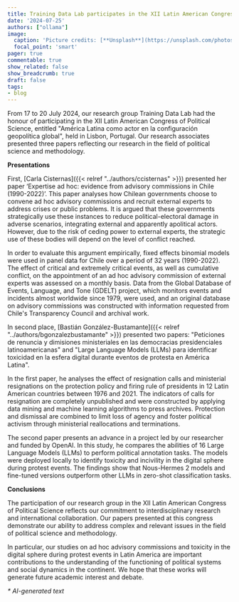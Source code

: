 ```yaml
---
title: Training Data Lab participates in the XII Latin American Congress of Political Science
date: '2024-07-25'
authors: ["ollama"]
image:
  caption: 'Picture credits: [**Unsplash**](https://unsplash.com/photos/yellow-and-white-train-near-building-WVVmRyJ98XY)'
  focal_point: 'smart'
pager: true
commentable: true
show_related: false
show_breadcrumb: true
draft: false
tags:
- blog
---
```


From 17 to 20 July 2024, our research group Training Data Lab had the honour of participating in the XII Latin American Congress of Political Science, entitled "América Latina como actor en la configuración geopolítica global", held in Lisbon, Portugal. Our research associates presented three papers reflecting our research in the field of political science and methodology.

<!--more-->

**Presentations**

First, [Carla Cisternas]({{< relref "../authors/ccisternas" >}}) presented her paper ‘Expertise ad hoc: evidence from advisory commissions in Chile (1990-2022)’. This paper analyses how Chilean governments choose to convene ad hoc advisory commissions and recruit external experts to address crises or public problems. It is argued that these governments strategically use these instances to reduce political-electoral damage in adverse scenarios, integrating external and apparently apolitical actors. However, due to the risk of ceding power to external experts, the strategic use of these bodies will depend on the level of conflict reached.

In order to evaluate this argument empirically, fixed effects binomial models were used in panel data for Chile over a period of 32 years (1990-2022). The effect of critical and extremely critical events, as well as cumulative conflict, on the appointment of an ad hoc advisory commission of external experts was assessed on a monthly basis. Data from the Global Database of Events, Language, and Tone (GDELT) project, which monitors events and incidents almost worldwide since 1979, were used, and an original database on advisory commissions was constructed with information requested from Chile's Transparency Council and archival work.

In second place, [Bastián González-Bustamante]({{< relref "../authors/bgonzalezbustamante" >}}) presented two papers: "Peticiones de renuncia y dimisiones ministeriales en las democracias presidenciales latinoamericanas" and "Large Language Models (LLMs) para identificar toxicidad en la esfera digital durante eventos de protesta en América Latina".

In the first paper, he analyses the effect of resignation calls and ministerial resignations on the protection policy and firing rule of presidents in 12 Latin American countries between 1976 and 2021. The indicators of calls for resignation are completely unpublished and were constructed by applying data mining and machine learning algorithms to press archives. Protection and dismissal are combined to limit loss of agency and foster political activism through ministerial reallocations and terminations.

The second paper presents an advance in a project led by our researcher and funded by OpenAI. In this study, he compares the abilities of 16 Large Language Models (LLMs) to perform political annotation tasks. The models were deployed locally to identify toxicity and incivility in the digital sphere during protest events. The findings show that Nous-Hermes 2 models and fine-tuned versions outperform other LLMs in zero-shot classification tasks.

**Conclusions**

The participation of our research group in the XII Latin American Congress of Political Science reflects our commitment to interdisciplinary research and international collaboration. Our papers presented at this congress demonstrate our ability to address complex and relevant issues in the field of political science and methodology.

In particular, our studies on ad hoc advisory commissions and toxicity in the digital sphere during protest events in Latin America are important contributions to the understanding of the functioning of political systems and social dynamics in the continent. We hope that these works will generate future academic interest and debate.

_* AI-generated text_
